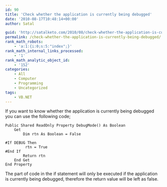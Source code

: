 ```yaml
---
id: 90
title: 'Check whether the application is currently being debugged'
date: '2010-08-17T10:48:14+00:00'
author: Satal

guid: 'http://satalketo.com/2010/08/check-whether-the-application-is-currently-being-debugged/'
permalink: /check-whether-the-application-is-currently-being-debugged/
rank_math_robots:
    - 'a:1:{i:0;s:5:"index";}'
rank_math_internal_links_processed:
    - '1'
rank_math_analytic_object_id:
    - '152'
categories:
    - All
    - Computer
    - Programming
    - Uncategorized
tags:
    - VB.NET
---
```


If you want to know whether the application is currently being debugged you can use the following code;

```vbnet
Public Shared ReadOnly Property DebugMode() As Boolean
    Get
        Dim rtn As Boolean = False

#If DEBUG Then
         rtn = True
#End If
        Return rtn
    End Get
End Property
```

The part of code in the if statement will only be executed if the application is currently being debugged, therefore the return value will be left as false.